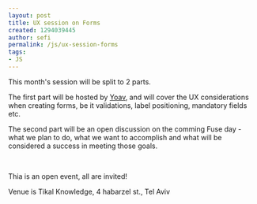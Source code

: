 ```yaml
---
layout: post
title: UX session on Forms
created: 1294039445
author: sefi
permalink: /js/ux-session-forms
tags:
- JS
---
```

<p>This month's session will be split to 2 parts.</p>
<p>The first part will be hosted by <a href="http://www.tikalk.com/users/yoavmoran">Yoav</a>, and will cover the UX considerations when creating forms, be it validations, label positioning, mandatory fields etc.</p>
<p>The second part will be an open discussion on the comming Fuse day - what we plan to do, what we want to accomplish and what will be considered a success in meeting those goals.</p>
<p>&nbsp;</p>
<p>Thia is an open event, all are invited!</p>
<p>Venue is Tikal Knowledge, 4 habarzel st., Tel Aviv</p>
